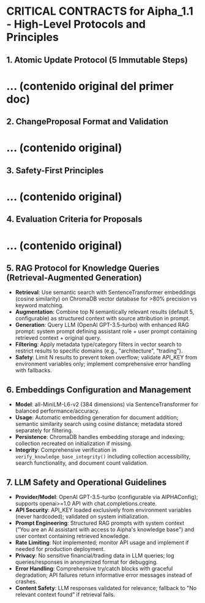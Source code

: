 # CRITICAL CONTRACTS for Aipha_1.1 - High-Level Protocols and Principles

## 1. Atomic Update Protocol (5 Immutable Steps)
# ... (contenido original del primer doc)

## 2. ChangeProposal Format and Validation
# ... (contenido original)

## 3. Safety-First Principles
# ... (contenido original)

## 4. Evaluation Criteria for Proposals
# ... (contenido original)

## 5. RAG Protocol for Knowledge Queries (Retrieval-Augmented Generation)
- **Retrieval**: Use semantic search with SentenceTransformer embeddings (cosine similarity) on ChromaDB vector database for >80% precision vs keyword matching.
- **Augmentation**: Combine top N semantically relevant results (default 5, configurable) as structured context with source attribution in prompt.
- **Generation**: Query LLM (OpenAI GPT-3.5-turbo) with enhanced RAG prompt: system prompt defining assistant role + user prompt containing retrieved context + original query.
- **Filtering**: Apply metadata type/category filters in vector search to restrict results to specific domains (e.g., "architecture", "trading").
- **Safety**: Limit N results to prevent token overflow; validate API_KEY from environment variables only; implement comprehensive error handling with fallbacks.

## 6. Embeddings Configuration and Management
- **Model**: all-MiniLM-L6-v2 (384 dimensions) via SentenceTransformer for balanced performance/accuracy.
- **Usage**: Automatic embedding generation for document addition; semantic similarity search using cosine distance; metadata stored separately for filtering.
- **Persistence**: ChromaDB handles embedding storage and indexing; collection recreated on initialization if missing.
- **Integrity**: Comprehensive verification in `verify_knowledge_base_integrity()` including collection accessibility, search functionality, and document count validation.

## 7. LLM Safety and Operational Guidelines
- **Provider/Model**: OpenAI GPT-3.5-turbo (configurable via AIPHAConfig); supports openai>=1.0 API with chat.completions.create.
- **API Security**: API_KEY loaded exclusively from environment variables (never hardcoded); validated on system initialization.
- **Prompt Engineering**: Structured RAG prompts with system context ("You are an AI assistant with access to Aipha's knowledge base") and user context containing retrieved knowledge.
- **Rate Limiting**: Not implemented; monitor API usage and implement if needed for production deployment.
- **Privacy**: No sensitive financial/trading data in LLM queries; log queries/responses in anonymized format for debugging.
- **Error Handling**: Comprehensive try/catch blocks with graceful degradation; API failures return informative error messages instead of crashes.
- **Content Safety**: LLM responses validated for relevance; fallback to "No relevant context found" if retrieval fails.